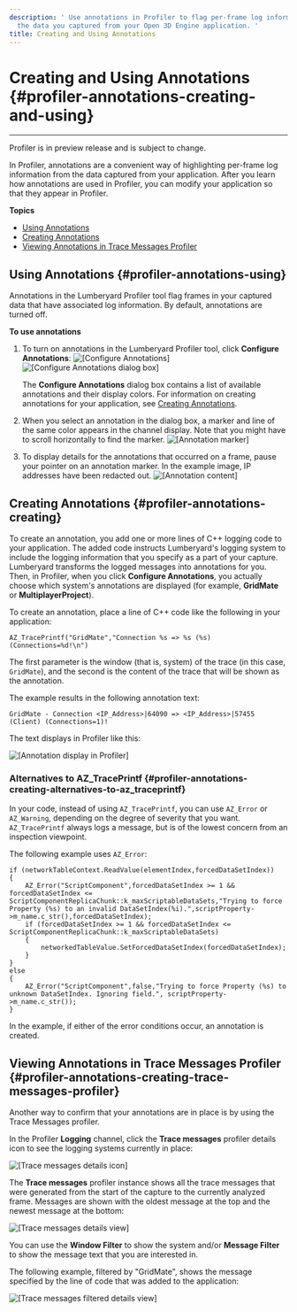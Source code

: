 ```yaml
---
description: ' Use annotations in Profiler to flag per-frame log information from
  the data you captured from your Open 3D Engine application. '
title: Creating and Using Annotations
---
```

# Creating and Using Annotations {#profiler-annotations-creating-and-using}

****
Profiler is in preview release and is subject to change\.

In Profiler, annotations are a convenient way of highlighting per\-frame log information from the data captured from your application\. After you learn how annotations are used in Profiler, you can modify your application so that they appear in Profiler\.

**Topics**
+ [Using Annotations](#profiler-annotations-using)
+ [Creating Annotations](#profiler-annotations-creating)
+ [Viewing Annotations in Trace Messages Profiler](#profiler-annotations-creating-trace-messages-profiler)

## Using Annotations {#profiler-annotations-using}

Annotations in the Lumberyard Profiler tool flag frames in your captured data that have associated log information\. By default, annotations are turned off\.

**To use annotations**

1. To turn on annotations in the Lumberyard Profiler tool, click **Configure Annotations**:
![\[Configure Annotations\]](/images/user-guide/profiler-annotations-using-configure.png)
![\[Configure Annotations dialog box\]](/images/user-guide/profiler-annotations-using-configure-dialog.png)

   The **Configure Annotations** dialog box contains a list of available annotations and their display colors\. For information on creating annotations for your application, see [ Creating Annotations](#profiler-annotations-creating)\.

1. When you select an annotation in the dialog box, a marker and line of the same color appears in the channel display\. Note that you might have to scroll horizontally to find the marker\.
![\[Annotation marker\]](/images/user-guide/profiler-annotations-using-marker.png)

1. To display details for the annotations that occurred on a frame, pause your pointer on an annotation marker\. In the example image, IP addresses have been redacted out\.
![\[Annotation content\]](/images/user-guide/profiler-annotations-using-select.png)

## Creating Annotations {#profiler-annotations-creating}

To create an annotation, you add one or more lines of C\+\+ logging code to your application\. The added code instructs Lumberyard's logging system to include the logging information that you specify as a part of your capture\. Lumberyard transforms the logged messages into annotations for you\. Then, in Profiler, when you click **Configure Annotations**, you actually choose which system's annotations are displayed \(for example, **GridMate** or **MultiplayerProject**\)\.

To create an annotation, place a line of C\+\+ code like the following in your application:

```
AZ_TracePrintf("GridMate","Connection %s => %s (%s) (Connections=%d!\n")
```

The first parameter is the window \(that is, system\) of the trace \(in this case, `GridMate`\), and the second is the content of the trace that will be shown as the annotation\.

The example results in the following annotation text:

`GridMate - Connection <IP_Address>|64090 => <IP_Address>|57455 (Client) (Connections=1)! `

The text displays in Profiler like this:

![\[Annotation display in Profiler\]](/images/user-guide/profiler-annotations-creating-display.png)

### Alternatives to AZ\_TracePrintf {#profiler-annotations-creating-alternatives-to-az_traceprintf}

In your code, instead of using `AZ_TracePrintf`, you can use `AZ_Error` or `AZ_Warning`, depending on the degree of severity that you want\. `AZ_TracePrintf` always logs a message, but is of the lowest concern from an inspection viewpoint\.

The following example uses `AZ_Error`:

```
if (networkTableContext.ReadValue(elementIndex,forcedDataSetIndex))
{
    AZ_Error("ScriptComponent",forcedDataSetIndex >= 1 && forcedDataSetIndex <= ScriptComponentReplicaChunk::k_maxScriptableDataSets,"Trying to force Property (%s) to an invalid DataSetIndex(%i).",scriptProperty->m_name.c_str(),forcedDataSetIndex);
    if (forcedDataSetIndex >= 1 && forcedDataSetIndex <= ScriptComponentReplicaChunk::k_maxScriptableDataSets)
    {
        networkedTableValue.SetForcedDataSetIndex(forcedDataSetIndex);
    }
}
else
{
    AZ_Error("ScriptComponent",false,"Trying to force Property (%s) to unknown DataSetIndex. Ignoring field.", scriptProperty->m_name.c_str());
}
```

In the example, if either of the error conditions occur, an annotation is created\.

## Viewing Annotations in Trace Messages Profiler {#profiler-annotations-creating-trace-messages-profiler}

Another way to confirm that your annotations are in place is by using the Trace Messages profiler\.

In the Profiler **Logging** channel, click the **Trace messages** profiler details icon to see the logging systems currently in place:

![\[Trace messages details icon\]](/images/user-guide/profiler-annotations-creating-trace-messages-detail-icon.png)

The **Trace messages** profiler instance shows all the trace messages that were generated from the start of the capture to the currently analyzed frame\. Messages are shown with the oldest message at the top and the newest message at the bottom:

![\[Trace messages details view\]](/images/user-guide/profiler-annotations-creating-trace-messages-unfiltered-view.jpg)

You can use the **Window Filter** to show the system and/or **Message Filter** to show the message text that you are interested in\.

The following example, filtered by "GridMate", shows the message specified by the line of code that was added to the application:

![\[Trace messages filtered details view\]](/images/user-guide/profiler-annotations-creating-trace-messages-detail-view.png)